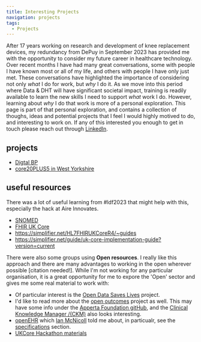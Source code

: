 ```yaml
---
title: Interesting Projects 
navigation: projects
tags:
  - Projects
---
```

After 17 years working on research and development of knee replacement devices, my redundancy from DePuy in September 2023 has provided me with the opportunity to consider my future career in healthcare technology. Over recent months I have had many great conversations, some with people I have known most or all of my life, and others with people I have only just met. These conversations have highlighted the importance of considering not only _what_ I do for work, but _why_ I do it. As we move into this period where Data & DHT will have significant societal impact, training is readily available to learn the new skills I need to support _what_ work I do. However, learning about _why_ I do that work is more of a personal exploration. This page is part of that personal exploration, and contains a collection of thoughs, ideas and potential projects that I feel I would highly motived to do, and interesting to work on.
If any of this interested you enough to get in touch please reach out through [LinkedIn](https://www.linkedin.com/in/david-wolfson-6149a38/ "LinkedIn").

## projects
* [Digtal BP](projects/digitalBP/)
* [core20PLUS5 in West Yorkshire](projects/core20PLUS5wy/)



## useful resources 
There was a lot of useful learning from #ldf2023 that might help with this, especially the hack at Aire Innovates. 
  * [SNOMED](https://www.snomed.org/) 
  * [FHIR UK Core](https://digital.nhs.uk/services/fhir-uk-core)
  * https://simplifier.net/HL7FHIRUKCoreR4/~guides
  * https://simplifier.net/guide/uk-core-implementation-guide?version=current

There were also some groups using **Open resources**. I really like this approach and there are many advantages to working in the open wherever possible [citation needed!]. While I'm not working for any particular organisation, it is a great opportunity for me to expore the 'Open' sector and gives me some real material to work with:
  * Of particular interest is the [Open Data Saves Lives](https://opendatasaveslives.org/) project.
  * I'd like to read more about the [open outcomes](ahttps://apperta.org/openOutcomes/) project as well. This may have some info under the [Apperta Foundation gitHub](https://github.com/AppertaFoundation), and the [Clinical Knowledge Manager /(CKM)](https://ckm.apperta.org/ckm/) also looks interesting. 
  * [openEHR](https://openehr.org/) which [Ian McNicoll](https://www.linkedin.com/in/ianmcnicoll/) told me about, in particualr, see the [specifications](https://specifications.openehr.org/) section.
  * [UKCore Hackathon materials](https://simplifier.net/guide/UKCore-Hackathon/)
